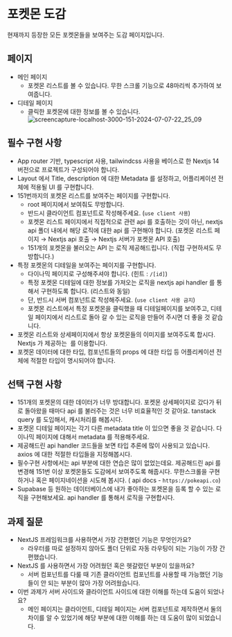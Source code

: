 # 포켓몬 도감

현재까지 등장한 모든 포켓몬들을 보여주는 도감 페이지입니다.



## 페이지

- 메인 페이지
  - 포켓몬 리스트를 볼 수 있습니다. 무한 스크롤 기능으로 48마리씩 추가하여 보여줍니다.
- 디테일 페이지
  - 클릭한 포켓몬에 대한 정보를 볼 수 있습니다.
![screencapture-localhost-3000-151-2024-07-07-22_25_09](https://github.com/solpark16/pokemon-pokedex/assets/79960346/0be8f1fd-a18c-4427-951b-0451ef2f1c88)

## 필수 구현 사항

- App router 기반, typescript 사용, tailwindcss 사용을 베이스로 한 Nextjs 14 버전으로 프로젝트가 구성되어야 합니다.
- Layout 에서 Title, description 에 대한 Metadata 를 설정하고, 어플리케이션 전체에 적용될 UI 를 구현합니다.
- 151번까지의 포켓몬 리스트를 보여주는 페이지를 구현합니다.
  - root 페이지에서 보여줘도 무방합니다.
  - 반드시 클라이언트 컴포넌트로 작성해주세요. (`use client 사용`)
  - 포켓몬 리스트 페이지에서 직접적으로 관련 api 를 호출하는 것이 아닌, nextjs api 폴더 내에서 해당 로직에 대한 api 를 구현해야 합니다. (포켓몬 리스트 페이지 → Nextjs api 호출 → Nextjs 서버가 포켓몬 API 호출)
  - 151개의 포켓몬을 불러오는 API 는 로직 제공해드립니다. (직접 구현하셔도 무방합니다.)
- 특정 포켓몬의 디테일을 보여주는 페이지를 구현합니다.
  - 다이나믹 페이지로 구성해주셔야 합니다. (힌트 : `/[id]`)
  - 특정 포켓몬 디테일에 대한 정보를 가져오는 로직을 nextjs api handler 를 통해서 구현하도록 합니다. (리스트와 동일)
  - 단, 반드시 서버 컴포넌트로 작성해주세요. (`use client 사용 금지`)
  - 포켓몬 리스트에서 특정 포켓몬을 클릭했을 때 디테일페이지를 보여주고, 디테일 페이지에서 리스트로 돌아 갈 수 있는 로직을 만들어 주시면 더 좋을 것 같습니다.
- 포켓몬 리스트와 상세페이지에서 항상 포켓몬들의 이미지를 보여주도록 합시다. Nextjs 가 제공하는 <Image> 를 이용합니다.
- 포켓몬 데이터에 대한 타입, 컴포넌트들의 props 에 대한 타입 등 어플리케이션 전체에 적절한 타입이 명시되어야 합니다.

## 선택 구현 사항

- 151개의 포켓몬의 대한 데이터가 너무 방대합니다. 포켓몬 상세페이지로 갔다가 뒤로 돌아왔을 때마다 api 를 불러주는 것은 너무 비효율적인 것 같아요. tanstack query 를 도입해서, 캐시처리를 해봅시다.
- 포켓몬 디테일 페이지는 각기 다른 metadata title 이 있으면 좋을 것 같습니다. 다이나믹 페이지에 대해서 metadata 를 적용해주세요.
- 제공해드린 api handler 코드들을 보면 타입 추론에 많이 사용되고 있습니다. axios 에 대한 적절한 타입들을 지정해봅시다.
- 필수구현 사항에서는 api 부분에 대한 연습은 많이 없었는데요. 제공해드린 api 를 변경해 151번 이상 포켓몬들도 도감에서 보여주도록 해줍시다. 무한스크롤을 구현하거나 혹은 페이지네이션을 시도해 봅시다. ( api docs - `https://pokeapi.co`)
- Supabase 등 원하는 데이터베이스에 내가 좋아하는 포켓몬을 등록 할 수 있는 로직을 구현해보세요. api handler 를 통해서 로직을 구현합시다.

## 과제 질문

- NextJS 프레임워크를 사용하면서 가장 간편했던 기능은 무엇인가요?
  - 라우터를 따로 설정하지 않아도 폴더 단위로 자동 라우팅이 되는 기능이 가장 간편했습니다.
- NextJS 를 사용하면서 가장 어려웠던 혹은 헷갈렸던 부분이 있을까요?
  - 서버 컴포넌트를 다룰 때 기존 클라이언트 컴포넌트를 사용할 때 가능했던 기능들이 안 되는 부분이 많아 가장 어려웠습니다.
- 이번 과제가 서버 사이드와 클라이언트 사이드에 대한 이해를 하는데 도움이 되었나요?
  - 메인 페이지는 클라이언트, 디테일 페이지는 서버 컴포넌트로 제작하면서 둘의 차이를 알 수 있었기에 해당 부분에 대한 이해를 하는 데 도움이 많이 되었습니다.
